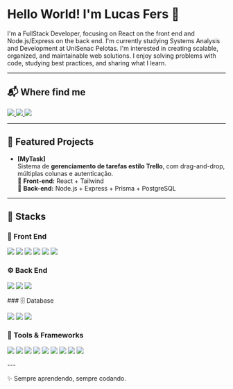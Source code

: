 # Hello World! I'm Lucas Fers 👋

I'm a FullStack Developer, focusing on React on the front end and Node.js/Express on the back end.
I'm currently studying Systems Analysis and Development at UniSenac Pelotas.
I'm interested in creating scalable, organized, and maintainable web solutions.
I enjoy solving problems with code, studying best practices, and sharing what I learn.

---

## 📬 Where find me
<a href="https://wa.me/5553991424524" target="_blank">
  <img src="https://img.shields.io/badge/WhatsApp-25D366?logo=whatsapp&logoColor=fff&style=for-the-badge" />
</a>
<a href="mailto:lucasfernandesss23@gmail.com" target="_blank">
  <img src="https://img.shields.io/badge/Gmail-EA4335?logo=gmail&logoColor=fff&style=for-the-badge" />
</a>
<a href="https://www.linkedin.com/in/lucasfers" target="_blank">
  <img src="https://img.shields.io/badge/LinkedIn-0A66C2?logo=linkedin&logoColor=fff&style=for-the-badge" />
</a>

---

## 🚀 Featured Projects

- **[MyTask]**  
  Sistema de **gerenciamento de tarefas estilo Trello**, com drag-and-drop, múltiplas colunas e autenticação.  
  🔹 **Front-end:** React + Tailwind  
  🔹 **Back-end:** Node.js + Express + Prisma + PostgreSQL  

---

## 🧰 Stacks

### 🎨 Front End
<p>
<img src="https://img.shields.io/badge/JavaScript-F7DF1E?logo=javascript&logoColor=000&style=for-the-badge" />
<img src="https://img.shields.io/badge/TypeScript-3178C6?logo=typescript&logoColor=fff&style=for-the-badge" />
<img src="https://img.shields.io/badge/Next.js-000000?logo=nextdotjs&logoColor=fff&style=for-the-badge" />
<img src="https://img.shields.io/badge/HTML5-E34F26?logo=html5&logoColor=fff&style=for-the-badge" />
<img src="https://img.shields.io/badge/CSS3-1572B6?logo=css3&logoColor=fff&style=for-the-badge" />
<img src="https://img.shields.io/badge/Tailwind-06B6D4?logo=tailwindcss&logoColor=fff&style=for-the-badge" />
</p>

### ⚙️ Back End
<p>
<img src="https://img.shields.io/badge/JavaScript-F7DF1E?logo=javascript&logoColor=000&style=for-the-badge" />
<img src="https://img.shields.io/badge/TypeScript-3178C6?logo=typescript&logoColor=fff&style=for-the-badge" />
<img src="https://img.shields.io/badge/Node.js-339933?logo=nodedotjs&logoColor=fff&style=for-the-badge" />
</p>
### 🗄️ Database
<p>
<img src="https://img.shields.io/badge/PostgreSQL-4169E1?logo=postgresql&logoColor=fff&style=for-the-badge" />
<img src="https://img.shields.io/badge/MySQL-4479A1?logo=mysql&logoColor=fff&style=for-the-badge" />
<img src="https://img.shields.io/badge/MongoDB-47A248?logo=mongodb&logoColor=fff&style=for-the-badge" />
</p>

### 🧩 Tools & Frameworks
<p>
<img src="https://img.shields.io/badge/Git-F05032?logo=git&logoColor=fff&style=for-the-badge" />
<img src="https://img.shields.io/badge/GitHub-181717?logo=github&logoColor=fff&style=for-the-badge" />
<img src="https://img.shields.io/badge/VS%20Code-007ACC?logo=visualstudiocode&logoColor=fff&style=for-the-badge" />
<img src="https://img.shields.io/badge/Prisma-2D3748?logo=prisma&logoColor=fff&style=for-the-badge" />
<img src="https://img.shields.io/badge/JWT-000000?logo=jsonwebtokens&logoColor=fff&style=for-the-badge" />
<img src="https://img.shields.io/badge/ts--node-3178C6?logo=ts-node&logoColor=fff&style=for-the-badge" />
<img src="https://img.shields.io/badge/Express.js-000000?logo=express&logoColor=fff&style=for-the-badge" />
<img src="https://img.shields.io/badge/ESLint-4B32C3?logo=eslint&logoColor=fff&style=for-the-badge" />
<img src="https://img.shields.io/badge/React%20Router-CA4245?logo=reactrouter&logoColor=fff&style=for-the-badge" />
</p>
---

✨ Sempre aprendendo, sempre codando.
